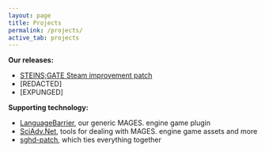 ```yaml
---
layout: page
title: Projects
permalink: /projects/
active_tab: projects
---
```


**Our releases:**

* [STEINS;GATE Steam improvement patch](http://placeholder)
* [REDACTED]
* [EXPUNGED]

**Supporting technology:**
* [LanguageBarrier](https://github.com/CommitteeOfZero/LanguageBarrier), our generic MAGES. engine game plugin
* [SciAdv.Net](https://github.com/CommitteeOfZero/SciAdv.Net), tools for dealing with MAGES. engine game assets and more
* [sghd-patch](https://github.com/CommitteeOfZero/sghd-patch), which ties everything together

